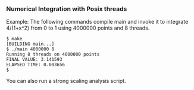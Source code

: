### Numerical Integration with Posix threads

Example: The following commands compile main and invoke it to integrate 4/(1+x^2) from 0 to 1 using 4000000 points and 8 threads. 
```
$ make
[BUILDING main...]
$ ./main 4000000 8
Running 8 threads on 4000000 points
FINAL VALUE: 3.141593
ELAPSED TIME: 0.003656
$ 
```

You can also run a strong scaling analysis script. 
```

```

